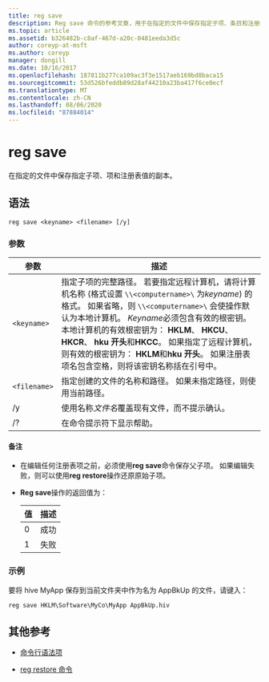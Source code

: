 ```yaml
---
title: reg save
description: Reg save 命令的参考文章，用于在指定的文件中保存指定子项、条目和注册表值的副本。
ms.topic: article
ms.assetid: b326482b-c8af-467d-a20c-0481eeda3d5c
author: coreyp-at-msft
ms.author: coreyp
manager: dongill
ms.date: 10/16/2017
ms.openlocfilehash: 187811b277ca109ac3f3e1517aeb169bd8baca15
ms.sourcegitcommit: 53d526bfeddb89d28af44210a23ba417f6ce0ecf
ms.translationtype: MT
ms.contentlocale: zh-CN
ms.lasthandoff: 08/06/2020
ms.locfileid: "87884014"
---
```

# <a name="reg-save"></a>reg save

在指定的文件中保存指定子项、项和注册表值的副本。

## <a name="syntax"></a>语法

```
reg save <keyname> <filename> [/y]
```

### <a name="parameters"></a>参数

| 参数 | 描述 |
|--|--|
| `<keyname>` | 指定子项的完整路径。 若要指定远程计算机，请将计算机名称 (格式设置 `\\<computername>\` 为*keyname*) 的格式。 如果省略，则 `\\<computername>\` 会使操作默认为本地计算机。 *Keyname*必须包含有效的根密钥。 本地计算机的有效根密钥为： **HKLM**、 **HKCU**、 **HKCR**、 **hku 开头**和**HKCC**。 如果指定了远程计算机，则有效的根密钥为： **HKLM**和**hku 开头**。 如果注册表项名包含空格，则将该密钥名称括在引号中。 |
| `<filename>` | 指定创建的文件的名称和路径。 如果未指定路径，则使用当前路径。 |
| /y | 使用名称*文件名*覆盖现有文件，而不提示确认。 |
| /? | 在命令提示符下显示帮助。 |

#### <a name="remarks"></a>备注

- 在编辑任何注册表项之前，必须使用**reg save**命令保存父子项。 如果编辑失败，则可以使用**reg restore**操作还原原始子项。

- **Reg save**操作的返回值为：

    | 值 | 描述 |
    |--|--|
    | 0 | 成功 |
    | 1 | 失败 |

### <a name="examples"></a>示例

要将 hive MyApp 保存到当前文件夹中作为名为 AppBkUp 的文件，请键入：

```
reg save HKLM\Software\MyCo\MyApp AppBkUp.hiv
```

## <a name="additional-references"></a>其他参考

- [命令行语法项](command-line-syntax-key.md)

- [reg restore 命令](reg-restore.md)